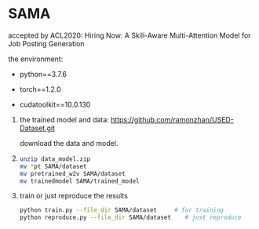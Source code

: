 # SAMA
 accepted by ACL2020: Hiring Now: A Skill-Aware Multi-Attention Model for Job Posting Generation

the environment:

+ python==3.7.6

+ torch==1.2.0

+ cudatoolkit==10.0.130

  

1. the trained model and data: https://github.com/ramonzhan/USED-Dataset.git

   download the data and model.

2. ```bash
   unzip data_model.zip
   mv *pt SAMA/dataset
   mv pretrained_w2v SAMA/dataset
   mv trainedmodel SAMA/trained_model
   ```

3. train or just reproduce the results

   ```bash
   python train.py --file_dir SAMA/dataset     # for training
   python reproduce.py --file_dir SAMA/dataset    # just reproduce
   ```




